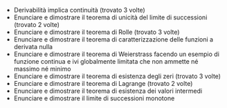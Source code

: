 - Derivabilità implica continuità (trovato 3 volte)
- Enunciare e dimostrare il teorema di unicità del limite di successioni (trovato 2 volte)
- Enunciare e dimostrare il teorema di Rolle (trovato 3 volte)
- Enunciare e dimostrare il teorema di caratterizzazione delle funzioni a derivata nulla
- Enunciare e dimostrare il teorema di Weierstrass facendo un esempio di funzione continua e ivi globalmente limitata che non ammette né massimo né minimo
- Enunciare e dimostrare il teorema di esistenza degli zeri (trovato 3 volte)
- Enunciare e dimostrare il teorema di Lagrange (trovato 2 volte)
- Enunciare e dimostrare il teorema di esistenza dei valori intermedi
- Enunciare e dimostrare il limite di successioni monotone
